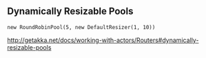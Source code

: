 ## Dynamically Resizable Pools

    new RoundRobinPool(5, new DefaultResizer(1, 10))


http://getakka.net/docs/working-with-actors/Routers#dynamically-resizable-pools